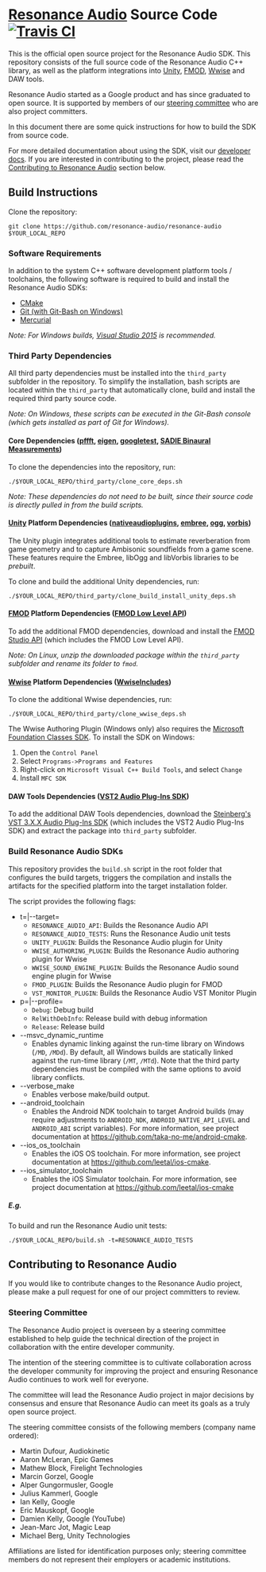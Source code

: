# [Resonance Audio](https://developers.google.com/resonance-audio) Source Code [![Travis CI](https://travis-ci.org/resonance-audio/resonance-audio.svg?branch=master)](https://travis-ci.org/resonance-audio/resonance-audio)

This is the official open source project for the Resonance Audio SDK. This
repository consists of the full source code of the Resonance Audio C++ library,
 as well as the platform integrations into [Unity](https://unity3d.com/),
 [FMOD](https://www.fmod.com/),
[Wwise](https://www.audiokinetic.com/products/wwise/) and DAW tools.

Resonance Audio started as a Google product and has since graduated to open
source. It is supported by members of our
[steering committee](#steering-committee) who are also project committers.

In this document there are some quick instructions for how to build the SDK from
source code.

For more detailed documentation about using the SDK, visit our [developer
docs](https://developers.google.com/resonance-audio/). If you are interested in
contributing to the project, please read the [Contributing to Resonance
Audio](#contributing-to-resonance-audio) section below.

## Build Instructions

Clone the repository:

    git clone https://github.com/resonance-audio/resonance-audio $YOUR_LOCAL_REPO

### Software Requirements

In addition to the system C++ software development platform tools / toolchains,
the following software is required to build and install the Resonance Audio
SDKs:

-   [CMake](https://cmake.org/download/)
-   [Git (with Git-Bash on Windows)](https://git-scm.com/downloads)
-   [Mercurial](https://www.mercurial-scm.org/downloads)

_Note: For Windows builds, [Visual Studio
2015](https://www.visualstudio.com/vs/older-downloads/) is recommended._

### Third Party Dependencies

All third party dependencies must be installed into the `third_party` subfolder
in the repository. To simplify the installation, bash scripts are located within
the `third_party` that automatically clone, build and install the required third
party source code.

_Note: On Windows, these scripts can be executed in the Git-Bash console (which
gets installed as part of Git for Windows)._

#### Core Dependencies ([pffft](https://bitbucket.org/jpommier/pffft), [eigen](https://bitbucket.org/eigen/eigen), [googletest](https://github.com/google/googletest), [SADIE Binaural Measurements](https://www.york.ac.uk/sadie-project/binaural.html))

To clone the dependencies into the repository, run:

    ./$YOUR_LOCAL_REPO/third_party/clone_core_deps.sh

_Note: These dependencies do *not* need to be built, since their source code is
directly pulled in from the build scripts._

#### [Unity](https://unity3d.com/) Platform Dependencies ([nativeaudioplugins](https://bitbucket.org/Unity-Technologies/nativeaudioplugins), [embree](https://github.com/embree/embree), [ogg](https://github.com/xiph/ogg), [vorbis](https://github.com/xiph/vorbis))

The Unity plugin integrates additional tools to estimate reverberation from game
geometry and to capture Ambisonic soundfields from a game scene. These features
require the Embree, libOgg and libVorbis libraries to be *prebuilt*.

To clone and build the additional Unity dependencies, run:

    ./$YOUR_LOCAL_REPO/third_party/clone_build_install_unity_deps.sh

#### [FMOD](https://www.fmod.com/) Platform Dependencies ([FMOD Low Level API](https://www.fmod.com/download#fmodstudio))

To add the additional FMOD dependencies, download and install the [FMOD Studio
API](https://www.fmod.com/download#fmodstudio) (which includes the FMOD Low
Level API).

_Note: On Linux, unzip the downloaded package within the `third_party` subfolder
and rename its folder to `fmod`._

#### [Wwise](https://www.audiokinetic.com/products/wwise/) Platform Dependencies ([WwiseIncludes](https://github.com/audiokinetic/WwiseIncludes))

To clone the additional Wwise dependencies, run:

    ./$YOUR_LOCAL_REPO/third_party/clone_wwise_deps.sh

The Wwise Authoring Plugin (Windows only) also requires the [Microsoft
Foundation Classes SDK](https://docs.microsoft.com/en-gb/cpp/mfc/mfc-and-atl).
To install the SDK on Windows:

1.  Open the `Control Panel`
2.  Select `Programs->Programs and Features`
3.  Right-click on `Microsoft Visual C++ Build Tools`, and select `Change`
4.  Install `MFC SDK`

#### DAW Tools Dependencies ([VST2 Audio Plug-Ins SDK](https://download.steinberg.net/sdk_downloads))

To add the additional DAW Tools dependencies, download the [Steinberg's VST
3.X.X Audio Plug-Ins SDK](https://download.steinberg.net/sdk_downloads/) (which
includes the VST2 Audio Plug-Ins SDK) and extract the package into `third_party`
subfolder.

### Build Resonance Audio SDKs

This repository provides the `build.sh` script in the root folder that
configures the build targets, triggers the compilation and installs the
artifacts for the specified platform into the target installation folder.

The script provides the following flags:

-   t=|--target=
    -   `RESONANCE_AUDIO_API`: Builds the Resonance Audio API
    -   `RESONANCE_AUDIO_TESTS`: Runs the Resonance Audio unit tests
    -   `UNITY_PLUGIN`: Builds the Resonance Audio plugin for Unity
    -   `WWISE_AUTHORING_PLUGIN`: Builds the Resonance Audio authoring plugin
        for Wwise
    -   `WWISE_SOUND_ENGINE_PLUGIN`: Builds the Resonance Audio sound engine
        plugin for Wwise
    -   `FMOD_PLUGIN`: Builds the Resonance Audio plugin for FMOD
    -   `VST_MONITOR_PLUGIN`: Builds the Resonance Audio VST Monitor Plugin
-   p=|--profile=
    -   `Debug`: Debug build
    -   `RelWithDebInfo`: Release build with debug information
    -   `Release`: Release build
-   --msvc_dynamic_runtime
    -   Enables dynamic linking against the run-time library on Windows (`/MD`,
        `/MDd`). By default, all Windows builds are statically linked against
        the run-time library (`/MT`, `/MTd`). Note that the third party
        dependencies must be compiled with the same options to avoid library
        conflicts.
-   --verbose_make
    -   Enables verbose make/build output.
-   --android_toolchain
    -   Enables the Android NDK toolchain to target Android builds (may require
        adjustments to `ANDROID_NDK`, `ANDROID_NATIVE_API_LEVEL` and
        `ANDROID_ABI` script variables). For more information, see project
        documentation at https://github.com/taka-no-me/android-cmake.
-   --ios_os_toolchain
    -   Enables the iOS OS toolchain. For more information, see project
        documentation at https://github.com/leetal/ios-cmake.
-   --ios_simulator_toolchain
    -   Enables the iOS Simulator toolchain. For more information, see project
        documentation at https://github.com/leetal/ios-cmake

##### E.g.

To build and run the Resonance Audio unit tests:

    ./$YOUR_LOCAL_REPO/build.sh -t=RESONANCE_AUDIO_TESTS

## Contributing to Resonance Audio

If you would like to contribute changes to the Resonance Audio project, please
make a pull request for one of our project committers to review.

### Steering Committee

The Resonance Audio project is overseen by a steering committee established to
help guide the technical direction of the project in collaboration with the
entire developer community.

The intention of the steering committee is to cultivate collaboration across the
developer community for improving the project and ensuring Resonance Audio
continues to work well for everyone.

The committee will lead the Resonance Audio project in major decisions by
consensus and ensure that Resonance Audio can meet its goals as a truly open
source project.

The steering committee consists of the following members (company name ordered):

-   Martin Dufour, Audiokinetic
-   Aaron McLeran, Epic Games
-   Mathew Block, Firelight Technologies
-   Marcin Gorzel, Google
-   Alper Gungormusler, Google
-   Julius Kammerl, Google
-   Ian Kelly, Google
-   Eric Mauskopf, Google
-   Damien Kelly, Google (YouTube)
-   Jean-Marc Jot, Magic Leap
-   Michael Berg, Unity Technologies

Affiliations are listed for identification purposes only; steering committee
members do not represent their employers or academic institutions.
